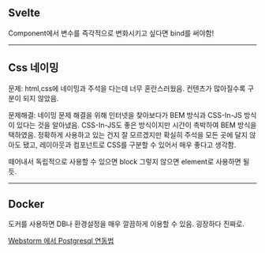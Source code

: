 
## Svelte 

Component에서 변수를 즉각적으로 변화시키고 싶다면 
bind를 써야함!

---

## Css 네이밍

문제:
html,css에 네이밍과 주석을 다는데 너무 혼란스러웠음. 컨텐츠가 많아질수록 구분이 되지 않았음.

문제해결:
네이밍 문제 해결을 위해 인터넷을 찾아보다가 BEM 방식과 CSS-In-JS 방식이 있다는 것을 알아냈음. CSS-In-JS도 좋은 방식이지만 시간이 촉박하여 BEM 방식을 택하였음. 정확하게 사용하고 있는 건지 잘 모르겠지만 확실히 주석을 모든 곳에 달지 않아도 됐고, 레이아웃과 컴포넌트로 CSS를 구분할 수 있어서 매우 좋다고 생각함.

떼어내서 독립적으로 사용할 수 있으면 block 
그렇지 않으면 element로 사용하면 될듯.

---

## Docker 

도커를 사용하면 DB나 환경설정을 매우 깔끔하게 이용할 수 있음.
굉장하다 진짜로.

[Webstorm 에서 Postgresql 연동법](https://www.jetbrains.com/guide/databases/tips/postgres-connect-from-ide/)